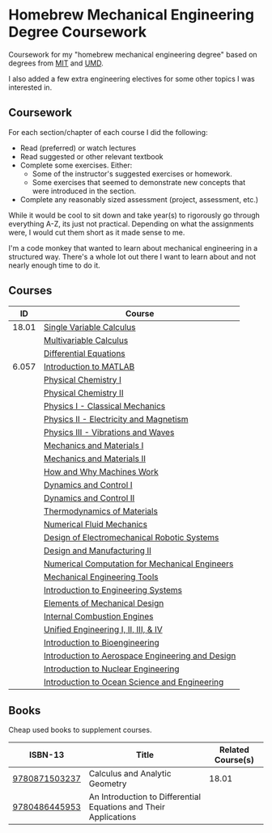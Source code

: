 # Homebrew Mechanical Engineering Degree Coursework

Coursework for my "homebrew mechanical engineering degree" based on degrees from [MIT](http://catalog.mit.edu/degree-charts/mechanical-engineering-course-2/) and [UMD](https://eng.umd.edu/sites/clark.umd.edu/files/enme-4yrplan-ge-2016-2017.pdf).

I also added a few extra engineering electives for some other topics I was interested in.


## Coursework
For each section/chapter of each course I did the following:
- Read (preferred) or watch lectures
- Read suggested or other relevant textbook
- Complete some exercises. Either:
  - Some of the instructor's suggested exercises or homework.
  - Some exercises that seemed to demonstrate new concepts that were introduced in the section.
- Complete any reasonably sized assessment (project, assessment, etc.)


While it would be cool to sit down and take year(s) to rigorously go through everything A-Z, its just not practical.
Depending on what the assignments were, I would cut them short as it made sense to me.

I'm a code monkey that wanted to learn about mechanical engineering in a structured way.
There's a whole lot out there I want to learn about and not nearly enough time to do it.


## Courses
| ID             | Course                                                                                                                                                                          |
| -------------- | ------------------------------------------------------------------------------------------------------------------------------------------------------------------------------- |
| 18.01          | [Single Variable Calculus](https://ocw.mit.edu/courses/mathematics/18-01-single-variable-calculus-fall-2006)                                                                    |
|                | [Multivariable Calculus](https://ocw.mit.edu/courses/mathematics/18-02sc-multivariable-calculus-fall-2010)                                                                      |
|                | [Differential Equations](https://ocw.mit.edu/courses/mathematics/18-03sc-differential-equations-fall-2011/)                                                                     |
| 6.057          | [Introduction to MATLAB](https://ocw.mit.edu/courses/electrical-engineering-and-computer-science/6-057-introduction-to-matlab-january-iap-2019)                                 |
|                | [Physical Chemistry I](https://ocw.mit.edu/courses/chemistry/5-61-physical-chemistry-fall-2017)                                                                                 |
|                | [Physical Chemistry II](https://ocw.mit.edu/courses/chemistry/5-62-physical-chemistry-ii-spring-2008)                                                                           |
|                | [Physics I - Classical Mechanics](https://ocw.mit.edu/courses/physics/8-012-physics-i-classical-mechanics-fall-2008)                                                            |
|                | [Physics II - Electricity and Magnetism](https://ocw.mit.edu/courses/physics/8-02-physics-ii-electricity-and-magnetism-spring-2007)                                             |
|                | [Physics III - Vibrations and Waves](https://ocw.mit.edu/courses/physics/8-03sc-physics-iii-vibrations-and-waves-fall-2016)                                                     |
|                | [Mechanics and Materials I](https://ocw.mit.edu/courses/mechanical-engineering/2-001-mechanics-materials-i-fall-2006)                                                           |
|                | [Mechanics and Materials II](https://ocw.mit.edu/courses/mechanical-engineering/2-002-mechanics-and-materials-ii-spring-2004)                                                   |
|                | [How and Why Machines Work](https://ocw.mit.edu/courses/mechanical-engineering/2-000-how-and-why-machines-work-spring-2002)                                                     |
|                | [Dynamics and Control I](https://ocw.mit.edu/courses/mechanical-engineering/2-003j-dynamics-and-control-i-spring-2007)                                                          |
|                | [Dynamics and Control II](https://ocw.mit.edu/courses/mechanical-engineering/2-004-dynamics-and-control-ii-spring-2008)                                                         |
|                | [Thermodynamics of Materials](https://ocw.mit.edu/courses/materials-science-and-engineering/3-00-thermodynamics-of-materials-fall-2002)                                         |
|                | [Numerical Fluid Mechanics](https://ocw.mit.edu/courses/mechanical-engineering/2-29-numerical-fluid-mechanics-spring-2015)                                                      |
|                | [Design of Electromechanical Robotic Systems](https://ocw.mit.edu/courses/mechanical-engineering/2-017j-design-of-electromechanical-robotic-systems-fall-2009)                  |
|                | [Design and Manufacturing II](https://ocw.mit.edu/courses/mechanical-engineering/2-008-design-and-manufacturing-ii-spring-2004)                                                 |
|                | [Numerical Computation for Mechanical Engineers](https://ocw.mit.edu/courses/mechanical-engineering/2-086-numerical-computation-for-mechanical-engineers-fall-2014)             |
|                | [Mechanical Engineering Tools](https://ocw.mit.edu/courses/mechanical-engineering/2-670-mechanical-engineering-tools-january-iap-2004)                                          |
|                | [Introduction to Engineering Systems](https://ocw.mit.edu/courses/engineering-systems-division/esd-00-introduction-to-engineering-systems-spring-2011)                          |
|                | [Elements of Mechanical Design](https://ocw.mit.edu/courses/mechanical-engineering/2-72-elements-of-mechanical-design-spring-2009)                                              |
|                | [Internal Combustion Engines](https://ocw.mit.edu/courses/mechanical-engineering/2-61-internal-combustion-engines-spring-2017)                                                  |
|                | [Unified Engineering I, II, III, & IV](https://ocw.mit.edu/courses/aeronautics-and-astronautics/16-01-unified-engineering-i-ii-iii-iv-fall-2005-spring-2006)                    |
|                | [Introduction to Bioengineering](https://ocw.mit.edu/courses/biological-engineering/20-010j-introduction-to-bioengineering-be-010j-spring-2006)                                 |
|                | [Introduction to Aerospace Engineering and Design](https://ocw.mit.edu/courses/aeronautics-and-astronautics/16-00-introduction-to-aerospace-engineering-and-design-spring-2003) |
|                | [Introduction to Nuclear Engineering](https://ocw.mit.edu/courses/nuclear-engineering/22-01-introduction-to-nuclear-engineering-and-ionizing-radiation-fall-2016)               |
|                | [Introduction to Ocean Science and Engineering](https://ocw.mit.edu/courses/mechanical-engineering/2-011-introduction-to-ocean-science-and-engineering-spring-2006)             |



## Books
Cheap used books to supplement courses.

| ISBN-13                                                    | Title                                                                         | Related Course(s) |
| ---------------------------------------------------------- | ----------------------------------------------------------------------------- | ----------------- |
| [9780871503237](https://isbnsearch.org/isbn/9780871503237) | Calculus and Analytic Geometry                                                | 18.01             |
| [9780486445953](https://isbnsearch.org/isbn/9780486445953) | An Introduction to Differential Equations and Their Applications              |                   |
